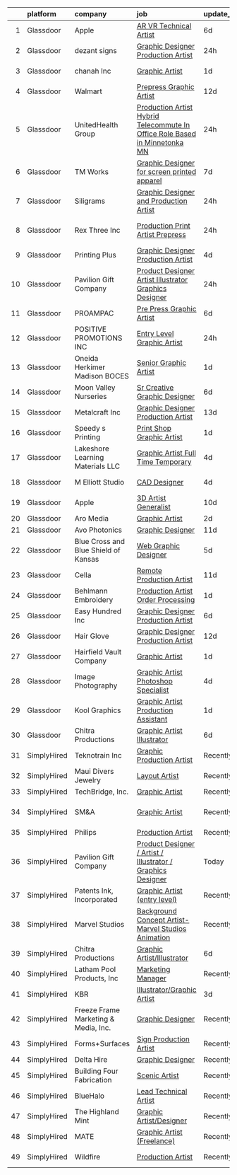 

|    | platform    | company                              | job                                                                                                                                                                                                                                                                                                                                                                                                                                                                                                                                                                                                                                                                                                                                                                                                                                                                                                                                                                                                                                                                                                                                                                                                                                                                                                                                      | update_time   | location                |
|---:|:------------|:-------------------------------------|:-----------------------------------------------------------------------------------------------------------------------------------------------------------------------------------------------------------------------------------------------------------------------------------------------------------------------------------------------------------------------------------------------------------------------------------------------------------------------------------------------------------------------------------------------------------------------------------------------------------------------------------------------------------------------------------------------------------------------------------------------------------------------------------------------------------------------------------------------------------------------------------------------------------------------------------------------------------------------------------------------------------------------------------------------------------------------------------------------------------------------------------------------------------------------------------------------------------------------------------------------------------------------------------------------------------------------------------------|:--------------|:------------------------|
|  1 | Glassdoor   | Apple                                | [AR VR Technical Artist](https://www.glassdoor.com/partner/jobListing.htm?pos=130&ao=1110586&s=58&guid=00000181f657164e80e51fcf03bbbf1b&src=GD_JOB_AD&t=SR&vt=w&cs=1_f5e899a8&cb=1657695311774&jobListingId=1007988605059&cpc=AC285F3A3ECA6BB0&jrtk=3-0-1g7r5e5jji9h3801-1g7r5e5k1irno800-9feff9323e344f90--6NYlbfkN0BvKrLyj5gPmtZO9T8euul8TCxuuKNOtzRJOomxnwSEodTz2Bc-sPZlt2Zgji_QUXHm5gyoIT_Mzgf9NN-RocgMMTGC6zbdmofl4nPmT6-6rT4MBHRKw9tcVAKZ7eCk9OJc8ML9i3q-_TKT9QiBsttnhRVBZ_MxB0_scEhOJNNfMhXD2aigjctu49uPzNdJRl2szKRy3EP7RCJ-0FfTJ8yTCm4sbfulO-ECwkAHoNdrEkOa-rEL1i49KjPzWAn6m-K9ZEIbMHfieLoKbn6c38t0cw9D43qqFpTTfcC30h0geAiET6veWmE4nsoF1fxMgYYcQSm-bmaHXaGl4qIeftIzytv-LK4zgn5bsWR4fGsGr0LYXzi_GAumE_c9z0xXFOJKNzPX4NJA2i2FquReXumTrigvKMjUEI5JE8REP1nSHuUkCs2G2Nch-TzBE2j5K9l2CyoPVs36dm0cCLdZTzwhP6RwogUIPkA_J1_g6zAI20dCU_kMuS9Je5n0ElZaR0wx8-b01Nur8__AuFl0wzZwzMjm2s1Gyg4QCAJqf8o7IBEnX9Kvchs_VRmCvdfr1HCuEFsQv1nUtlFERc_6S19Ei_eXGmxHzd7Dbzyk4C6mxtky1_qobJ0uQbVyGqp6Upuue1ZUkYDEk2ibYct3zHsd75sUyFVzvx-a92qI6f9kgt_dFYotVQW7yctrjbIaGm-KzgENeJ_7towTilx80FhulW_HGeDAvHNzaV4kduGZyF1nWZQ9fDCH6nuQyY8OWqU3AhPEiRvaPy0HG5niCtkAt8659p17LL0_zm4zJXWkdPch5fQNFfp6C8wyj3pTeXxsSdif2bK5p_rkqrSLUggM_8crNypB-jh_uezQfPsVkPcMSDn2NOv4RnYRL3GAP3pAB05AdneU-CAF6ucYSQ5hYcLAeTc5_mkSvwG_BHHUFims9uxAWRaGTjEkAJBz3anHB0RmoDlPkQ%3D%3D) | 6d            | Cupertino, CA           |
|  2 | Glassdoor   | dezant signs                         | [Graphic Designer Production Artist](https://www.glassdoor.com/partner/jobListing.htm?pos=122&ao=1110586&s=58&guid=00000181f657164e80e51fcf03bbbf1b&src=GD_JOB_AD&t=SR&vt=w&ea=1&cs=1_5dc0b737&cb=1657695311774&jobListingId=1008000089971&cpc=32EE424DE2B657EB&jrtk=3-0-1g7r5e5jji9h3801-1g7r5e5k1irno800-6c32fdeccdc39f39--6NYlbfkN0ABOgJehXIgrOeP1dGkVbqZIE4zYILNMkaWcwsPyUQWYfSNalSkzDlmJS9qrBzQdeRS1xTkPsJYYfiZEhitbDnaIvYj8sktBOlvt5lXLK_UcxdcArVZOHhJzd0A_WtLBC6A9zFFmLMiazn9MR3Ear0eQe7f99dPNNA4wegEdYZsiFMyj2dDmB8MPTTCD1AHugmCqb3gOGWVA-OhG_mycLJWk22X6tHzBapJSbqWykczDh8pc0Z29KiDnNMckllcLfKOsizH9p9uJKDTLpCoLUgNNVnvVDA-o8eLbhfAuSOo8IvTrP_CkpTGJnOC-SAgM7qkVsZM_CmQoEYdAsLPGS2r89eawwYZxouqnHxH57QtfhH-USEwDcEosmBvT25EkVQV2U0lXoSKsx5wxtZ20VcfCWAZzFaK7pC152VesglnvctHccYpuPt4i9bueO4Cfr4iktzmlqAzKIFv_rkDiLDmi2V45UeV0cW85RP4El2K14Txx0dR_Wsn4Lnuj2Dc1h4%3D)                                                                                                                                                                                                                                                                                                                                                                                                                                                              | 24h           | Floral Park, NY         |
|  3 | Glassdoor   | chanah Inc                           | [Graphic Artist](https://www.glassdoor.com/partner/jobListing.htm?pos=126&ao=1110586&s=58&guid=00000181f657164e80e51fcf03bbbf1b&src=GD_JOB_AD&t=SR&vt=w&ea=1&cs=1_1d3ed95b&cb=1657695311774&jobListingId=1007997475450&cpc=334ABAF5D42DC775&jrtk=3-0-1g7r5e5jji9h3801-1g7r5e5k1irno800-caba57bde00b454c--6NYlbfkN0B6TcULZfb3cu0h-y8YhdfTDIi8jpfzA0mXp-9B58XZGH5IjzO1-VbN8VKwegkRDEafRiRjyA_af1KVDQ0eIGuEnN7Ve1dPR1hFWiFMSvCD3zI4nBmQtH40AkUQa9MXaBCR3louw7UBEvpg_OY6zxwn5QWFjIzv6f2BDgOOgpzE6HA1B5UTiNyMnI3y1ltVdhObKWX5VySOu0Zttqa2GhQYnwUH34MGAzB8suc5pEB0Z-G1t1lu3LrdjeTuUObpkHvHV3kVSnEKdeIwu9BG2lNJ6buPmNqg9KaEgtbmpwdwaBKF4ffWS6gC2pUKi8Fg20Du1SL6SKz5hG0zQBvBwcZ2J0ryiVOC5s2AunLmo6J2IdRs-ggYpj8XL6fTwyUtsYx0Q6-2a-sPmueQy-MR5A280C4iItWQKodHyO_Bh7RzRe947-9qh42uoMbKd9qll3EllBs1pG6ROIlYZdvOlZxPOdSBQ0GTKBgZ1UOaWCoJUw%3D%3D)                                                                                                                                                                                                                                                                                                                                                                                                                                                                                                    | 1d            | Chesapeake, VA          |
|  4 | Glassdoor   | Walmart                              | [Prepress Graphic Artist](https://www.glassdoor.com/partner/jobListing.htm?pos=114&ao=1110586&s=58&guid=00000181f657164e80e51fcf03bbbf1b&src=GD_JOB_AD&t=SR&vt=w&ea=1&cs=1_05843910&cb=1657695311773&jobListingId=1007974150658&cpc=F793441F64F6F721&jrtk=3-0-1g7r5e5jji9h3801-1g7r5e5k1irno800-f90296c508d45737--6NYlbfkN0CQofd2IGh0Apzv0E_Au5FEoa1bvzCi24nBctpuuk-PybDBSFucqJqImFlNCS5drc0L9mjwu9AtyY6_IQMTXs0f6sBSmOOaF-PLM2va9Al3uKYeJ3BTCg-BswEV5T6arOY8kC9P4w7LGtnO8PZAQFJrVow_JuGLdCZcyZp-3IvGXWEyPmRg9ALhYgoS0c5Acsi2GfJnoLwELYfYTXJL4FcOPTpsNWKj76c-fr_KVPK5EOqIbwpmJ0WZh4ADAjN_spHA_Scx3PUGrzczPFhUO9yRkEg3LbZEp-quozoUajH6B1fjLtLopjesPAotmSpYwLUfuLmtZ8PzqUXo0hsXlebbKKKFSchb2_0XnLLYZVHzi0mdASLHLzF6GlRarOAH_Va-KyaMOTDIzZKCxNmTDgxfCs4j5q8319EqRFB_gWISQ2DGytMRY1FTeWh5tP-UtXrFn5kexN0r7SFWnSLa7fUpnTBW1-8kZiVc1qVcK7DNRWOKVSZRj27YObwOvTFsbvTC81PJ3Gl6mr47XNyjb4tJ)                                                                                                                                                                                                                                                                                                                                                                                                                                                       | 12d           | Bentonville, AR         |
|  5 | Glassdoor   | UnitedHealth Group                   | [Production Artist  Hybrid Telecommute In Office Role Based in Minnetonka  MN](https://www.glassdoor.com/partner/jobListing.htm?pos=124&ao=1110586&s=58&guid=00000181f657164e80e51fcf03bbbf1b&src=GD_JOB_AD&t=SR&vt=w&cs=1_35fa0e9e&cb=1657695311774&jobListingId=1008001392838&cpc=F41FEAB56D215062&jrtk=3-0-1g7r5e5jji9h3801-1g7r5e5k1irno800-1d836d21717c5313--6NYlbfkN0C8O9VKdOj_1Zh75e9_CvYhSsWVxS1Pvi5WUWhsf4w7FOqiBDV5gLd8UJrG7vSEtbsuxqJ7VFTIipOWvauDYFIMESBBaXX6IQXFlKCxBNshvYd_z41LSdRUs02v8I3Sg4iRETXfvvuKaeb5-sddkl6JR0uYzN-IL66ZIEWSxQtZzd_xrHF6-DkWQGdV5GmL84xhiTpqJIiefVlPt63Qk_qKfs1_g_Fyb7cAOaxG8GHgDvOmhTLBBxfcta4TB2QXF23efQEFQm9sqpY3BFbwiDpjLYfwvxTTVW87wFANRFOo29GWOHSjtNq5YEjP-02Hja_k4WB11I8cI-yW3YK-VzUNv5rF9iWIeDqXQhFw5q7rA1MFD_fjDtDpfDqjBq0ExKJy_zXGgntoF8e7uRjWZx1fe72Al2yVIn6B43FqtmX0dQ%3D%3D)                                                                                                                                                                                                                                                                                                                                                                                                                                                                                                           | 24h           | Minnetonka, MN          |
|  6 | Glassdoor   | TM Works                             | [Graphic Designer for screen printed apparel](https://www.glassdoor.com/partner/jobListing.htm?pos=125&ao=1110586&s=58&guid=00000181f657164e80e51fcf03bbbf1b&src=GD_JOB_AD&t=SR&vt=w&ea=1&cs=1_f21c962d&cb=1657695311774&jobListingId=1007985380676&cpc=61B26E8FEFFA679F&jrtk=3-0-1g7r5e5jji9h3801-1g7r5e5k1irno800-534125ac6706eadd--6NYlbfkN0CvahHJL5dpwIe5nlYo2UZJB8CTXAEl9vJAxrd3EfdRQTsMSQezOrtTo_BPjQ7Zs1C2DQOiS8mYqhlae2CH5ac7yO4zrD91LCHa6tnlP9yZvvXGFHOVA900KpcM-Dmg4YdAg2muckMQySll_8dwPu8v76_7LFwpCbVfkr_Gi902CjtJ7PCOOia3xkGZhuxi0NazVZLTOHAvzoeSAR8_F-2sdWrd43dYoFQeX5fJQ-0-kfVa6mCcrBwgGCTGivddMa7VqkBJaolkAPkmP1J495ivXJpfPNhJZbA03dEr3NNYlDLeAGo86pwO3N10kRP8Ej8iGjbgqiLmRZdOS6bme1gt9Efkg1yZIy3-Ou4uk7aYOgOGilWaXcbwiG_0W15GUdN2O5H_UjvWJe5rvRVZPbY75zJwH-3Fie-s0B3X4WVMCvW3dua_lN7A7TKS7OyDA1Fv89hpOWQzh2ly7dEZ1H9mhG6qdlSr9hd41u8KrJvR14F9pmjBhifZ1GHgIXkRZBp-lzevzPdGSou-kA37qXSvEBPXHK793ps%3D)                                                                                                                                                                                                                                                                                                                                                                                                                     | 7d            | Houston, TX             |
|  7 | Glassdoor   | Siligrams                            | [Graphic Designer and Production Artist](https://www.glassdoor.com/partner/jobListing.htm?pos=120&ao=1110586&s=58&guid=00000181f657164e80e51fcf03bbbf1b&src=GD_JOB_AD&t=SR&vt=w&ea=1&cs=1_6bb0e161&cb=1657695311773&jobListingId=1007999924313&cpc=44CD5376B8534B8F&jrtk=3-0-1g7r5e5jji9h3801-1g7r5e5k1irno800-b9b8bfbe1b9dc611--6NYlbfkN0D_KRozbKJx95I3LRYgbj09bqBDFeyQG4s8tCOB31p2DMC4ILjZAmS8JFK5axC6ktHbN9yPjyLoagJKGjx-nMZaW8WFK-9ClXrQc1LFVHkrD1LBaGhZnubpqeFmhet5kHPXwznaVO58Rf8Ln6yeS72Ez5yKPfR1_l0nYLzVW5Pd5-JN53-KcInomS2pvhBdy16ogxuLsErx96XVonWRWpFFeAytOky9n6XPMrKTluZu4Bsyol6oc93euMOz_OA-Q-vudO9xVRxJROQNsnRUEkO80s73MexHlxV0Z3jETl_NLOgA1Z__K4RvwL6O9vaf7LhVA9cwG37wh7wqyxTqb-5TOij1k-QbYpMAaVpoQvhTPzJZmhMxWojZp09hyG_oL4z2wFcH_Y0Qai92zgY24bdozDXT7h-JbGLuVDCT1LjW_F-04nIkGgFE283SWGJHWiv5jALWXvnZpCiKP116noFlhoR439EqjgjyQ99qXKoqXHl2vJat2hgAZ4AMIdOm8hM%3D)                                                                                                                                                                                                                                                                                                                                                                                                                                                          | 24h           | Concord, MA             |
|  8 | Glassdoor   | Rex Three Inc                        | [Production Print Artist   Prepress](https://www.glassdoor.com/partner/jobListing.htm?pos=109&ao=1110586&s=58&guid=00000181f657164e80e51fcf03bbbf1b&src=GD_JOB_AD&t=SR&vt=w&cs=1_0d90f931&cb=1657695311772&jobListingId=1008000667296&cpc=4A4F3732B778070B&jrtk=3-0-1g7r5e5jji9h3801-1g7r5e5k1irno800-5b7fda3fab49eb33--6NYlbfkN0AeB-3anZJErEZaeDx6Hds6gUOajYFzd6t7JoW9qgPIiS3DNhZT4na4LQrHUyLHjoxXmap3pzcfXYii9DVDWgtXxlT5UPqirW8XqrnKszh37c3Wn4k656NYOWJTy-iZK6xe9qVoslYY_D_MKdvX7B--pd3tZpUzW8s7Pv4RDens11mzF_SkV8OgqYjfLriKREILuJwsawYL3HGQRvhSh0LCRC7sSF-l9p46mmbyOCyT00_muxUYTPF7JinjjX0VWK4cQRSF27tKjOhLyw64V9h9ipVajwuK7SCHY-Aqpir3NZiJEKXG8kYWay-Zb4FmFuGIMwDjc9GqeixGr5praTTI9e7BXMFq9VjQSWSIc6y0Lf6F72nuGqs7KLZ-Gocg2FK2A6p2zdkzkzncD6YbkEx6h6vwbp-WJP5lEea2kSRW921VK6K9KZ8XSSxq4eMZ5fz-DlcKfxE9rzKgWlqei0qV1ESn00NlKypubIzb47-vZnm4cXgcl2Ji5xYB6cbN9wRbL6JD3SG6Mz7qWFsp9KQf6sAjVvVGDzdo0oREZ5M1MuW-uQfALlSeM7K8D81eXBgIl-iPVY_8AN7l1-U1YcgGnqwFQ1WioasExNWOYwHl1iT-vsfE56CAX-EMaoWtplm-7IpHBhuzVoKYySW6yxuaoHy7po0mC4LGe-5bbW9ES7cJnupo9hfm6HERu226Wmg%3D)                                                                                                                                                                                                                                                                   | 24h           | Fort Lauderdale, FL     |
|  9 | Glassdoor   | Printing Plus                        | [Graphic Designer Production Artist](https://www.glassdoor.com/partner/jobListing.htm?pos=107&ao=1110586&s=58&guid=00000181f657164e80e51fcf03bbbf1b&src=GD_JOB_AD&t=SR&vt=w&ea=1&cs=1_618bf364&cb=1657695311772&jobListingId=1007993059501&cpc=D910AC0D9B8C6152&jrtk=3-0-1g7r5e5jji9h3801-1g7r5e5k1irno800-8918bf0243fad107--6NYlbfkN0CKNvdBtBh9SnuMcnkEvhJOJZTsmZHyY3ybnWicrfIHv1nK5cibWSBUGYkAdwGg8-Aa6M21GRHp76Ym5gF-_Vy_LXP33mKmWrl4L_yepZqdEWBFglbd2IxPSK58QS0m2ozJJ8DOe_KxWEkVZALrdnLLn7HTYDjh4rrlo2cJZBSe9k3-izGgoBP7zgTQTIhl5MEfqcFCkpxghkgVMwUr6DgCU6m5k-Av_RH788trIYC_srn2ZgpqR90r_Z2cnJjOaBe82LinP3NXrL2348t-DlbTDNRVhptsMKW5kiRfbM6pHB9OovavbB47Op1fZ_GwwdbM_R9-HkUHWO-u_EBSf6-HTqpn9dE3rB-ySx6C_92UiiMETuA8LNEPXL1hgoZwsA-n4BwOpsQjaIojMDgUBvvdPdF9Lgl1PbCEiDBy_RsFbHvMS8nVeUqhx8OKYSRcdto2KCs_sBosWVwzKGkG0-wtoc6lx0AKelx1kfBJ8HCXjoj8dpMWo-WJIX-Iy5ZaK-seQxzxUl6pMqkj-rzOSuIZ)                                                                                                                                                                                                                                                                                                                                                                                                                                            | 4d            | Lincoln, NE             |
| 10 | Glassdoor   | Pavilion Gift Company                | [Product Designer   Artist   Illustrator   Graphics Designer](https://www.glassdoor.com/partner/jobListing.htm?pos=123&ao=1110586&s=58&guid=00000181f657164e80e51fcf03bbbf1b&src=GD_JOB_AD&t=SR&vt=w&ea=1&cs=1_8d3a73e8&cb=1657695311774&jobListingId=1008000021845&cpc=61E17551093C17CB&jrtk=3-0-1g7r5e5jji9h3801-1g7r5e5k1irno800-665a402c904263fe--6NYlbfkN0B-RW9MLq37XbC3cQWP-TG-itOp-Zq6hN5Hi_rkK2uGYaVVVpAm5KpIxOFjuOrUsclMJQ-X0elCc0fk0P-YF0ki8FBVCxDVRKs1RpvDBEeI2dXzM6HMERb0_7SbLkGEFFYaIhVzqZ5Jugz91k5VIA97IghZwY9r2R4ustVDrQw0i-EuEZinc6-q3mKY2dKRRVM88_s4bRwIFsUIbtRup3RX4HenllHlFfj1ZbGD5SW95SLu9MpihXdVEJLFhi3a_hcdXRb093OpIERgZywVW_Mn0jRAri6cUG7y3vIPNWUTptThPmk9z_6Nzbmf3vTLkbG1sKT77GwPe66YQcwWxhKQWIXIEq_pV-pbERvqfgT-x6FpcGdVmPmn7nHY1bVNOMshnutbzLuybSKkw0pfrCET1tAZRKqiZBjiq1koTrKdK_CNEmhodNxSNZZM-CLtVclEjApeJhrA0L_MoGekwwXah6__ISmAd0v30Nd6rzYmPbaAGQf9DQbXEJdPv1kJHljPhL82cemcrA%3D%3D)                                                                                                                                                                                                                                                                                                                                                                                                                       | 24h           | Bergen, NY              |
| 11 | Glassdoor   | PROAMPAC                             | [Pre Press Graphic Artist](https://www.glassdoor.com/partner/jobListing.htm?pos=111&ao=1110586&s=58&guid=00000181f657164e80e51fcf03bbbf1b&src=GD_JOB_AD&t=SR&vt=w&cs=1_76a106e4&cb=1657695311772&jobListingId=1007988433433&cpc=B101C867B3EF2D75&jrtk=3-0-1g7r5e5jji9h3801-1g7r5e5k1irno800-a835ed49db1f0d24--6NYlbfkN0BUPABD-JdRRDh7EmCLK9y_9dLWAT252xWhbSL5vLFFgzDoGehMPxe0IbefmCtJsHtDQUoAVmTZkkhJWdazx-xAfMvIUoEgPhJXTK3AKaRnLzRpfxOJNmIbNArlOtTkLlSE8BtJSrkPmqdW4wcXZhUV-WV3qRk5gidVtFrDPk1vERwnDy6F4Vv3gnpkHlEXBSqb10udTDDOEvZ-_hB4BIfrBS8b2rpatm1gy3GLV_cIM1SH_RpmgKQ_TM57mUrDihEcohl7TBLT26o-jVkktKPMad1ZUYRX-MUu_mlE7clKSzrLzzZf6C2dIyoid4-PKBRy5ceNp99q3k0fp8-DQT5oQYnqpkt_6FbkQHXBOQRmkgOZ2l_yyPzILi0_xdFyXo4pd03frPPxuFsboyD_XvhgBzyNSm15nTEL9N_7s4iUHDpG7Be-M9y6wfhNkzwahd_GQvtKkJamsX2aj9cXs3lox4cG-TEzlW09xKUt8AMXj4C3waF98uKbumhpb2HM7x0%3D)                                                                                                                                                                                                                                                                                                                                                                                                                                                                             | 6d            | Rocky Mount, VA         |
| 12 | Glassdoor   | POSITIVE PROMOTIONS INC              | [Entry Level Graphic Artist](https://www.glassdoor.com/partner/jobListing.htm?pos=119&ao=1110586&s=58&guid=00000181f657164e80e51fcf03bbbf1b&src=GD_JOB_AD&t=SR&vt=w&ea=1&cs=1_ca367807&cb=1657695311773&jobListingId=1008000288189&cpc=292036AD7E8A5303&jrtk=3-0-1g7r5e5jji9h3801-1g7r5e5k1irno800-a036da982f4e3cb4--6NYlbfkN0BxkLIcfe0oqaYINownie861a0BJtkzmJW-WyGv8J0JYIhtfgDOowTG86Ir7dRYCZyNcdIeoFuwGyvzOuORxCXuSTmj7TRCUtDU4dS3wGnvSy1L3MYebG8VRdF83UpDqr_Wv5xlnDRFXhWv0A-64S_nBgcKlqEA6S9IZf06CVFv091vbAsU0Rd6gXLSWnhn9f7iqN4NVGPDiSQGFrZsSmY4s7fpJiTof-s0-LzsCCOfFIS2KBXg6iu_MzU225PwK-MOFT7lOgDINUaw8jVkYhDJ0fD1edZ10hDjHCR4Ba7GNUexJYVx8W3K6lOC51Hrr11KJ6BbW_z8qYwgFxtPjxhbbkRObPozG02tf9eq-yGjCSp4rxDmFLTwFp_ZeI_rRXLpxMukLnVDN0kaT4aRgyPgzVWsof3ToRH9qfAd6b5n2PxXS5-fCMtqCgxAePfQJNuBK6A6SxUHnwrCz4EZ6_7AlnMIliMsNV5-v0GsxeSLcbH4Ro6bXuPfD8dz2UYrzx8%3D)                                                                                                                                                                                                                                                                                                                                                                                                                                                                      | 24h           | Hauppauge, NY           |
| 13 | Glassdoor   | Oneida Herkimer Madison BOCES        | [Senior Graphic Artist](https://www.glassdoor.com/partner/jobListing.htm?pos=105&ao=1110586&s=58&guid=00000181f657164e80e51fcf03bbbf1b&src=GD_JOB_AD&t=SR&vt=w&ea=1&cs=1_05ff41a2&cb=1657695311772&jobListingId=1007997990289&cpc=0EE938385DA0F52C&jrtk=3-0-1g7r5e5jji9h3801-1g7r5e5k1irno800-0737b782fcf5bd06--6NYlbfkN0CDI2iFtkxks-_Nah-pKgiJFw7fP9yT9wERWpW4car30VWbROU5-Q3LdzziHj3dlUHEUlXS7Bbb6f1XOesA_TDs3Tfu1fQibOaHILJ3Rmt7mcCJTycfo_HyrZjCmXholAcyU2Gpu5A62rkC-qBXBDhtbHf_Le3ly61AtsStGD2v17rDu4exIhcbpCkVr6aTVq62uDeDaWSYqhfVpEQFwiQtKfAs0mncCWCQpdoCsmIs-mkEjlgaaKv0PKDyUhrMCHw4Nkma4tcrSIJv531PLQvJOoc9jCOUJchC7QujcHTbUxo-dL0P6N-Z6yzJVQYbAWI98LmcT9fAYrhAV7wPitiMqDmtZUwiU8HmEMp1fXCPeOVhvy2IrWlddY2_RINlWD-6SL8NgjXSRmki1UZEkekpmn7K2chj3Irzr0dwG9XU7iOAlvRJhfM4Wt4qP-hQyIzS8UzzFeejKzpXup5NDNfjv1lQiGpyWP6BvDlk93Cmmsv2LI7z6LNzMv4Golr3mYFPe0pWlokIKg%3D%3D)                                                                                                                                                                                                                                                                                                                                                                                                                                                             | 1d            | Utica, NY               |
| 14 | Glassdoor   | Moon Valley Nurseries                | [Sr  Creative Graphic Designer](https://www.glassdoor.com/partner/jobListing.htm?pos=112&ao=1110586&s=58&guid=00000181f657164e80e51fcf03bbbf1b&src=GD_JOB_AD&t=SR&vt=w&ea=1&cs=1_93adef1e&cb=1657695311773&jobListingId=1007987586374&cpc=61E17551093C17CB&jrtk=3-0-1g7r5e5jji9h3801-1g7r5e5k1irno800-2dc8b1d91e759f31--6NYlbfkN0CtYVjMIh5haAAiJ9gOyIueHAJ7ifDipeAmUsIwS91L00T9yPHEV-4ryS8uDvFbiFhYj1v6lxMLSY7PZOCO0MrMz3iTwxexNbaphAbaDXZO5fHYbEtv-UGMBItqODB3n2k7RaCx5Nql62VwAXgZsj7B0aB8z1MnQ4WQwzOwrYBW7dNPiIRuztUGl9bTwUvOQuJpc6LdD4-GUdAf3L4JK2XzyeVuM2z2NCv0RASRW0M50KwSpwONVQT4jN-KV1Fo3ns7acrMibSVehGEDy0aiIios0AJ3uULyJRrJOCvddLA9z3YsOtPnDYZ5w9NMOtJzErDHphta8V1npgUXr3ocCpuxzcNBv9e2vDyaN4vXrfRPhQP-iE-OmyCxfRPpMzGkhR70isyGa-YSksy3Mmb4R4VVcpIQ1brKyLLkyg9vFV-N0STqnj3LXpAGyGsgdQNseXnZ9bbDqB1-W3QCL-2oHIPrpsFYYujfTE_34Dvc3o0VFPRqE5cyLYbuihRT5AZGZogiw9Vyn7rTqtvcIaVFXeh)                                                                                                                                                                                                                                                                                                                                                                                                                                                 | 6d            | Scottsdale, AZ          |
| 15 | Glassdoor   | Metalcraft  Inc                      | [Graphic Designer Production Artist](https://www.glassdoor.com/partner/jobListing.htm?pos=103&ao=1110586&s=58&guid=00000181f657164e80e51fcf03bbbf1b&src=GD_JOB_AD&t=SR&vt=w&ea=1&cs=1_e7f0b62c&cb=1657695311771&jobListingId=1007970755779&cpc=B4454408B5C4E155&jrtk=3-0-1g7r5e5jji9h3801-1g7r5e5k1irno800-ab8f440fb6fe74e7--6NYlbfkN0ATuzukLZvOA7Cxi5gGVTPK8s05ijijAIGQnHXs5Od0XxWzMwbemhMUwfRfNWGM4eFWfpTQutyx_KvSi4gZ8S0iibUW7cfwvp_8y4AntFCdux45ViPedIfcQeX2bWjiEEH_RQBFIUbmtqm_zqvHcbAI4cgrSNltojw8578znRxPOJvItV0LH_RDBtRulvO6l_I8wUKEdlxUkWpYFV4OX5YjlffwQ4Sry_IUYKYjopPWtWCuAeoiCqE6HjzzFu0yTdBFBlEcnADzfQ8dtmc2DiiaJebAI-RZLgttqjazbFmxR9HhmakNIcNfoooAGgb9hnk4SqcC_evXN0Kme0K5kxKwAgBtukaCM_re4dq55gwx6BRNApdhk3WdpdF3ZSEgslTd1E_2KMI4ZupecOxZe7ZfeHrVY5K9tat7JIvS7D90c1WBzasA0WQaBvnGaugYf_4VMebKQUWsF2C3SOYvtzez0M0PBzmePyZYSVoBovwAw8Jrl5EuZQ1bITVWteSDOm5FkKMP94BkKfq9gG2v49KP)                                                                                                                                                                                                                                                                                                                                                                                                                                            | 13d           | Mason City, IA          |
| 16 | Glassdoor   | Speedy s Printing                    | [Print Shop Graphic Artist](https://www.glassdoor.com/partner/jobListing.htm?pos=117&ao=1110586&s=58&guid=00000181f657164e80e51fcf03bbbf1b&src=GD_JOB_AD&t=SR&vt=w&ea=1&cs=1_a32c6e51&cb=1657695311773&jobListingId=1007997591223&cpc=CBEBA1A9D941894A&jrtk=3-0-1g7r5e5jji9h3801-1g7r5e5k1irno800-37f8b7cc2a02ddf7--6NYlbfkN0Dbiddd8WEEovKJo1T1Jp5hcg9d5TUsdfi3TCwRB0t8Stjmfwap60fuqZR6wlPjwUVQOv7gTUriVS4n4CKLP2DqJQIqNFD0fRDnMbZ86rdQlOk594yO40iNgrWefQjVTknOLpZ6rxfv_rQ6LCQMI0heMSFzMcqcZvdWDu8tsB7_W6ypvOPSYxTN5AiUTL5qBAXLBEP-HtGqg7NxuDnZNaCKLouwjVWlz7MmDxqoN5iqg2l8KGxnLf9YwofuJPm-zRzSPRPAiHu1TDe2zNWztakYci5JUgQTeF7Qws1FWu01wbQuikAz7LeK5QNV2yTRyp0MsF14NzoGvweF_fgu9rLe1lrwvpnpgvQhVRWW6VutGeS1cuExBAI1k9YTX6NB83G3JQgkK2zqJkMSxBI2o5jtq_PMMu4NEdtb8UE9enlQFPgsKC0NAoiPj1gEKx9GplreJT09Ajvl6RBsyTY_YoYZOv8hkIGY8XMxHbkkMSCW-L0dieLt9XaQ0hkKW01Gyp8%3D)                                                                                                                                                                                                                                                                                                                                                                                                                                                                       | 1d            | Galveston, TX           |
| 17 | Glassdoor   | Lakeshore Learning Materials  LLC    | [Graphic Artist  Full Time  Temporary ](https://www.glassdoor.com/partner/jobListing.htm?pos=110&ao=1110586&s=58&guid=00000181f657164e80e51fcf03bbbf1b&src=GD_JOB_AD&t=SR&vt=w&ea=1&cs=1_fce9e6c6&cb=1657695311772&jobListingId=1007993982652&cpc=F41FEAB56D215062&jrtk=3-0-1g7r5e5jji9h3801-1g7r5e5k1irno800-d2e4602e4a8bd0e8--6NYlbfkN0BeFm8pbmROb9PyittrVgizWoeXcqcAHiHO7qzxPoD4P4NNlHze5-WscCpmqp888O1xZAUHX7ZLwEyR2a9-swABnwOWGoK2s2RAWwO-E4ZQ2-uu7p3lUWGUf5Rv11J7csdxD_aVbUoeVhJedTUDZ9pS0clxikfopmKshopkelitVaqU5LRqFug3nOvfIsTRo7MMAes13tkD87-K3Ovq99T7sZcQzJWSRzRApEb8ASSVzueJY4d72XpGnsJsGpWaT3Z5vuXnZktvGiqGe7nRJUujziXI7DtASbHLHVcjWSgzJ6FppYpJkW-9P2Tbg93uOU-VeQpTZBXxi_CqkZujkWvM-ylWvlsVG2DixGih62Oo1gcuoRcDSusozjqQKq8Fy5qmjH9ViZHq7-btgzOxyryJFweLuIB1EOs-NtkBKwqAqwtM81XwRIqspzMzhG2EEIX6UslZ1qXKBwNS79aCyop2JYU0DQhLbcJXw5QsV-QDyOR7VKg4LrWh0a-An2BHNnSyGDJ76uoCvJ8gW1oAtEjr9KFo-FljxINbS23Y9-zhEQ%3D%3D)                                                                                                                                                                                                                                                                                                                                                                                                             | 4d            | Carson, CA              |
| 18 | Glassdoor   | M Elliott Studio                     | [CAD Designer](https://www.glassdoor.com/partner/jobListing.htm?pos=104&ao=1110586&s=58&guid=00000181f657164e80e51fcf03bbbf1b&src=GD_JOB_AD&t=SR&vt=w&ea=1&cs=1_e4508749&cb=1657695311772&jobListingId=1007992546690&cpc=158E90BD3D0C2A81&jrtk=3-0-1g7r5e5jji9h3801-1g7r5e5k1irno800-a77a986ad16ada3b--6NYlbfkN0ACTeRvGRFS6hadW-07x_K1RnsIE8OdH4tufuZ5eRAiXj0gAa_UNCxgrPwYxTRUo2qYhJOerHcijT2z6Mid7UdlQo5WU_INrLmEmOc5-O1FfiIH4eUBv57MufVhPaM9FRzRKTqqWTHMFaxNT9aYE_-j3X2SwW3KRVbetnb797ju4SVXCGwE7yJliadzEs-pk_yO-ZYeWiBrYi5GrEfs9GwxT9LiEsmkv4-MQGBMvRWgxKV-82a-6nnwX5kxxWFgUaZ-WgHgf61Fgp0ylsgNkyl3jP41GCJL_Qb5wjn8nu0jAX72FsgfOeR_cvPGawY6_eIyUwOEh2jCTYFX8igfkOCbDAXfWvsrZcypJ4o6JqHUxBm5GHWh3mtXIBI_HFwtGSL9D6Rhi8kDColkhD6ky9aj8TqRLCGFX6BreEV8CA8-zDXtAsJ1FdFApRoK6gZwwSK_BH-BaFaR3wqJSar21wJcFvJisjLHzLJkUtNnJOxFbiTaLQa0RKfVhhL611OYYKM%3D)                                                                                                                                                                                                                                                                                                                                                                                                                                                                                    | 4d            | Wimberley, TX           |
| 19 | Glassdoor   | Apple                                | [3D Artist Generalist](https://www.glassdoor.com/partner/jobListing.htm?pos=113&ao=1110586&s=58&guid=00000181f657164e80e51fcf03bbbf1b&src=GD_JOB_AD&t=SR&vt=w&cs=1_b33339a1&cb=1657695311772&jobListingId=1007978835166&cpc=8795CF9063CD573D&jrtk=3-0-1g7r5e5jji9h3801-1g7r5e5k1irno800-dd83f23249e676b9--6NYlbfkN0BvKrLyj5gPmtZO9T8euul8TCxuuKNOtzRJOomxnwSEodTz2Bc-sPZlt2Zgji_QUXFzs3_OXxsWzs7YIt3ioflpzSAAF4rgqonoVe2LKgpjiPjYURdhBb_oyTcdTmpPA12ssH1CfLRJ2WnXk-7NDdzo3WWgza_L42_8hKnl2_nhWPHnZ6_ksJhNOuP2Ce9TN2jYs5xOuc4neyXtV9them-YNvyPtbYgz82WWTO1svQKNvql8SFbKWS56j8qnxPAqX54093Merx-1CXgYJn6LfuFjR9jz4PlwYyzj6veGWN4Fj9eufz2GMV5bxFttS-HxhMJwMudVTTiOWrvOMnB72pcStaDW_M2V8hsdI6SS55ZHtZIXTiXa5qca1wRBaFM-HlpY-4TF0Eeh0FW1YNlbxalj4y7NSJVzuQQu0S8OyADP8nDfLxgoHZmMerOHKS6t24oe6QeBJgLboKj5AqjkhPBWDdpOyo9ycqufAE9R4PVo8OCCXNs5AXKd2RO_0WZicVeMV5FQnxN5B93H0F4zwA3ZZi3TR8K5dmbtw2YGVZ3uuJZLqZHVA6--HgB0D5mE75UKvYBl632Q23cXsgj5GEKkGE4YCkYXqFNB0a3RgfSLPwHSeQrCeBmFl152-7MR0cPfSnlq1ejBzz6xCZW_4XlQdy3LTjhmGZWXE79yZLrq-3ZOtAX6DdEiSM_gK0guKw3PonZymiio2KNfxkz77StoRORdFswuISMnGKLlcEbVCKxi6WmCr-BH2jdEh7ub_LOV4FOLsweNkc4AogisoQKBe872b4FukhHxgHtTorz7IHTWEbYfAgpH9UDprwP5OUjCFLO7tEVlpHyFCHujSwNhXMiFzYGPZk5Aa5WsZKyExdiq1-p71smZOxVtBNS5okDDikhnkpIxks-BBz2FdAgeqbjKEjzdNphYEaR3n1V-uRZL2GSsCnc_N3dH3ZZHXs%3D)                 | 10d           | Cupertino, CA           |
| 20 | Glassdoor   | Aro Media                            | [Graphic Artist](https://www.glassdoor.com/partner/jobListing.htm?pos=118&ao=1110586&s=58&guid=00000181f657164e80e51fcf03bbbf1b&src=GD_JOB_AD&t=SR&vt=w&ea=1&cs=1_ee1dec3e&cb=1657695311773&jobListingId=1007995181669&cpc=C19BE7EA145E205E&jrtk=3-0-1g7r5e5jji9h3801-1g7r5e5k1irno800-b35fadad7f50ab7a--6NYlbfkN0A953Z9EfJZc5Z9y7Wb0NkuJO-5BBnqXCJSieP3bN3oT5bPCnx7cVWYZU4WcOfgGZu3ldGZ5obnUbkJH5KsQnH3TNPfct-VieO3lTzkVZi3BT-4zjgeApSVjPW8ZK04TSBGo5-UR5pdTgjEXgUaH-oLM-sgvjuKzpAkp3Nz1gBW3aEtBkZ2ill6mFlmJnyr-RFYDXmarbv2rwVkZ8ifXf0NL_FRLXOcT9cZa4DHxePX4vy6q2v9vTENJPvEhV97zQ_Xl-nJ9S-fAV9CbeB8ytO5Q7309ICgAersQc0n_eCCw6U3rQMmT863kJvTRfiawAxThDAFhj0w8FI9IKgSnbx3QFWe8y_lC_EtQfL68FM9NvUtxKzdsNKhLIb3K7R4J4blYFhN9Zjm7pS5_BtrH1FfYCpkxxK1GB1D6RuQjPCbxLnlts6baRhU4YWKxKINTGae4CBm3FjxIc12jsNAI50VtewutdYvo4wzGqRTIdQZ6HnU40IjjWC2R3TvEhv7SIE%3D)                                                                                                                                                                                                                                                                                                                                                                                                                                                                                  | 2d            | Troy, MI                |
| 21 | Glassdoor   | Avo Photonics                        | [Graphic Designer](https://www.glassdoor.com/partner/jobListing.htm?pos=129&ao=1110586&s=58&guid=00000181f657164e80e51fcf03bbbf1b&src=GD_JOB_AD&t=SR&vt=w&ea=1&cs=1_05deb394&cb=1657695311775&jobListingId=1007977599003&cpc=87A0A889578C8297&jrtk=3-0-1g7r5e5jji9h3801-1g7r5e5k1irno800-d5fb1ea564a6cf0a--6NYlbfkN0Ca_RHJxs9oA0hNQnPNHZlhgHJpqecQrnexZw8ydoClETPg0zNiGFSUervrt9TEH2_6vAN-tLqHlmjpb4RMnuxGUPupKIPcSKELmf3v84BJ7ubHFc3nPet7SE3xA5Oij8IHEhMESUzQLbwdBtHSZoB0THpHuNfczawzIuQKh2K13zeQMMnq-ZSWS01PKsRYSAStvaol4ekvD9PLlDm4WOuDBriJtkE5Vsq0jsfLkx7FKJ08roKDxaGxroc0-ls8qXSTdarhZf5fiwiLW7nZXYbF8CdtyfOlIf6ivoHidBvPSzoedrSi9w2twcf1oBo0JywHcf3457RzkrOyHzZDYo3JWDLNmSyp7ur1Bzyfw2caLIJ6CEha5oZ-5rjbAUb2DAdnd9CDM-Er2lB9IBrqDEExPrsQTHY8fy58uRfBnvJyRXW0gnVCnI3aCADG4fSvyX8XJ6YNuXbYkfnQCY4MsM0qM7ufqphktgN6RokrXVkGpz-Qdix4RjUY56f5ueBJLhI%3D)                                                                                                                                                                                                                                                                                                                                                                                                                                                                                | 11d           | Horsham, PA             |
| 22 | Glassdoor   | Blue Cross and Blue Shield of Kansas | [Web   Graphic Designer](https://www.glassdoor.com/partner/jobListing.htm?pos=108&ao=1110586&s=58&guid=00000181f657164e80e51fcf03bbbf1b&src=GD_JOB_AD&t=SR&vt=w&cs=1_cc1b0b8b&cb=1657695311772&jobListingId=1007990691312&cpc=BCE4811A78D39AF3&jrtk=3-0-1g7r5e5jji9h3801-1g7r5e5k1irno800-a646a3c5cc0d5ebb--6NYlbfkN0C0fM3cAMPIJxx2YJu0-54AUzYyvdboEQAVt4G_xOBTWEOaDebnHlkXFTc2Kq0ZccTKs_m4kr2IGIqRKB-1jaqsIt8-Q80KNCB6stC69y0_zLiFe1CnqDWQFScQ-vNNv8K_7ON31hz0iQWH5w9u6c6B-QGCtvlm6wmT8QXnqjnMIFFpiyZqo_dv2919SSpLCiS_fuaxcGHwXHdlzFbKlhiSwuDtIq-8JyxPe6nt01JD1_Um0Iv-xP-Ff-n_TQs4tM53X5nVj8_Bh0JZkeIss3lYT_X2nVmkCOEuqkOJzyScH6Ng0M15aSyVC6Gdu8zPZclMpBWuCXFzdMQH-g_nzbuzq1OdF-2zwXddUJZ6pEIuNN6H_fL7vOobpK4zcJonnuYQKYUOYuj_WvGGLFF0jcIzPa1g3Guppalh8FxrnXc0IbcCsv2nisp9bK3Ir7nLtzrG0nesZD66d-6huKUwHNrAMdUt8PYKiMiT-Pa4ydQbA-bmoZpd2brPRhdiKiRAlV_1gJxy1mld3xn9Uj6SNJ8Q5UMVLO_8xoQ_2EnowGYO-UsK9_KeXPYKhE_0t5tMD6zdVZtx7g3vK0d-MYb4O_gb)                                                                                                                                                                                                                                                                                                                                                                                             | 5d            | Topeka, KS              |
| 23 | Glassdoor   | Cella                                | [Remote Production Artist](https://www.glassdoor.com/partner/jobListing.htm?pos=115&ao=1110586&s=58&guid=00000181f657164e80e51fcf03bbbf1b&src=GD_JOB_AD&t=SR&vt=w&cs=1_0c89b69c&cb=1657695311773&jobListingId=1007978383437&cpc=A65DF3A704A48F9B&jrtk=3-0-1g7r5e5jji9h3801-1g7r5e5k1irno800-b7b4ea25451c8877--6NYlbfkN0ABL5jwqrJX8j4-zsE1pdctockIOMh3bUiDojLxDHSgfnyfdrl215GIT9Vdrv6w9UnYatEWn0fpRvlsKlmM7Hi5umdZ4nQalxLRHAavSBngl5q4Iu2cQysRpFKXo2Y-V7jbL5QLl3cE8Grr9lVaWkwY0P_Ob9mpQtS9Z3Mw2ekGZ6YzPqLtzPXa6Q0CDnZobvtBWAx_Me1xGC1tDwrwJYbbPBkbmYEI3XbCSn9XFCMDDdn1uYuu-2paiPRCwhjFgDJpjIFA0Hch0Td7ppmy6gF66_lIxZkyXQ21mcWwtIKhA2XTX-uNRJwUKBQ5H3kzQTSUH7dAsR32t-blMemAB9BGRQ1kqVd9ruPs6jV8oG4XvS286CXTWGCkPs6jVAehpnc4TCU6D4CHMffkuZG6spgdKuBsGMueAhJ0C-62FIVWnSBBzLweuq8mKBaaBG6eEAQvokG5zem1mhnYwpzH4fop0gVOfu1mNw53vVr7dismcqVNFFV-_N6no-VP9d0ml7krgxjcrFmVraSqJaNM8WBktOScyl1IOp3_GaXv2OST86bpgoihO46z0gXkecw7okG4YXUHrv1ootY-6GNuf3GE2Yi0kU_a9tUCRKgYBreXFMIe-4ImRpsWL5t-4wJxtfI0UvdYVJRiXalp7v24Dd2tLwXUm2DO6g4AIIyKjB3exzuRGqDiflBWa1XrkLBtMBUZJBwnAJA6f-NCvIUolt6k4qddoe3lQjS_jul8B6Zg-aUSYSxgk4T7j1efwS_PB64%3D)                                                                                                                                                                                                             | 11d           | Philadelphia, PA        |
| 24 | Glassdoor   | Behlmann Embroidery                  | [Production Artist   Order Processing](https://www.glassdoor.com/partner/jobListing.htm?pos=127&ao=1110586&s=58&guid=00000181f657164e80e51fcf03bbbf1b&src=GD_JOB_AD&t=SR&vt=w&ea=1&cs=1_00c7fdb6&cb=1657695311774&jobListingId=1007998060115&cpc=BBD63848FB84346C&jrtk=3-0-1g7r5e5jji9h3801-1g7r5e5k1irno800-5b7dd1b1cbad4cca--6NYlbfkN0BIcVZ4p-8k-YIyyi9RUk6C3zvaBBPHyvVn7P9WxUpenHRy8mRQ3lpUK7gWF2OgjETRduomiP0JkG82k_9530DV5HNU1UlMEE72PEkx7tU2l_E0geJfTNb7mm_bp0I1kjmb47GhUNDUF1Q8W_uyoIcaGxENimLlfPyanAGCQH1HC5ItGoEi8UIDyWXeAU-DLgX47RJQ2RL1Yzfbxt_JaV9eaeo2mEKUFu_gzMosWyxqAp2TBh97ml3mEbtvmHa5_p6W_GoM05lAdPVfM37vUp0smYb32nl28wO_KmgKHNn8PbelDWbDIWCrqYHLS9Iafpo_6Rjen0G68DZG8rqAGvDnw8b0WBcNMPO4y2wRDnSXxiSBnLJ2-6saZpvUXeC9B9kvlhwAgRRrmwQmXR5iYtH_uGltrAgqNi3nbJarBR36kbS90z3ehN5Mr8rEk8SiB5sLyJ2hh_IQoPoHZ-AJLqJR_Go_J14K6Cw_qbz0vCOdrkqfXroaLbNma3a78Gr-7aqLGzDo3MPAfA%3D%3D)                                                                                                                                                                                                                                                                                                                                                                                                                                              | 1d            | Chesterfield, MO        |
| 25 | Glassdoor   | Easy Hundred Inc                     | [Graphic Designer Production Artist](https://www.glassdoor.com/partner/jobListing.htm?pos=116&ao=1110586&s=58&guid=00000181f657164e80e51fcf03bbbf1b&src=GD_JOB_AD&t=SR&vt=w&ea=1&cs=1_1313c856&cb=1657695311773&jobListingId=1007987716739&cpc=AC285F3A3ECA6BB0&jrtk=3-0-1g7r5e5jji9h3801-1g7r5e5k1irno800-a1f175cb8d761c99--6NYlbfkN0DzFcgFZSW24QBnmHK7x-Aatnd7JHF6x6XqYmHmLEvBNkdR6SQ0tPXIJmjP1lIiGSMwFfdYZ2cYvsSFVRrF3aIGUU-nUlUv-UyUk-GcDHtQ9aXwm6bmv-DYK32QO1p2F-sx24LRq5lcPYiyuNXVAsoBV6_ZvOnvooVGoTtSQOYiMGodAavZQKnXQ-aKdeU9LRdgH2gFlnDuJ4VjbNyjB-D7-4amtNC2XSBFJyDUWHlRwRBYb8Gro7nBHV_hJKpbL05Zf1Lq9qRt8bfiPE8jpcL0AzU1rDrfSP6AhHbXCmkGA2feBMs6tP_CcP50Gh1Eg2WSH9AmZl8oT6nQkDeYB1-x8miF8Wtf9AFviAQhQlgz7yQsTEx_zeu87-Ob8MJCWQ84PDPZFmU6yWcdWvO9wRuJCAlDIOcimm68TGiEYDEsgD_czQcKp6P1vJRATtZemX2kfE28q5gg8xOLXnAKuNrzhb9o_V0Zbq5l-U33tPz9AhtgcMANRQBI6yA-CHxUWUC1lv5C41qPjw%3D%3D)                                                                                                                                                                                                                                                                                                                                                                                                                                                | 6d            | Flushing, NY            |
| 26 | Glassdoor   | Hair Glove                           | [Graphic Designer Production Artist](https://www.glassdoor.com/partner/jobListing.htm?pos=128&ao=1110586&s=58&guid=00000181f657164e80e51fcf03bbbf1b&src=GD_JOB_AD&t=SR&vt=w&ea=1&cs=1_67da42aa&cb=1657695311774&jobListingId=1007973803541&cpc=5EFBB0462F9C6B7A&jrtk=3-0-1g7r5e5jji9h3801-1g7r5e5k1irno800-e7747305a1132b20--6NYlbfkN0DdLn5tXN_RiyJSiFodarGZFJKa8s6F6AK0THPBWp05MTMONey54h9egZ7AEpYBlX_gXOlh7SdgyAQ1Fx4piIiCt9y5XbpkpovJ-evTnFWFyzmVvUJrxwjwxy-SmiRE6C23qTyfy-AQeJXLUPYOPBxuZAUBCFUrIPP-DjkKK_7LrL52l8DgA63q__FtbskfPLflb70LHdIvNgrc95oj2Z0lPl-lTpodAhCZx_y7ZGLBavycp3yworm00bQwZ0ZFTO-a1d3w93V1nCU94u-qEK4IWA6ga_gmM4AZKLXjVPtqW65_NtrNrzgUFu25Jtj-7Eqt-AsnPWNMpkyWWBjt4wkGRQUnWPSJVZVrOcY_RgH-5r3NuNetsYoS4YR5Jb7Ns2e2lxYbDYRtkWUbPWfMooFcS83bjtQdZwlwljCTm-Rz38tlQsMcFTON2ymoF5AlWpQ8DVpH-qYEwEjICHqDM-KqrGz0i3PRkWk6ekUKs9Hzkc8WQtdSDE_suOfuR3Wq8Ur7R0WevxVXsw%3D%3D)                                                                                                                                                                                                                                                                                                                                                                                                                                                | 12d           | Pomona, CA              |
| 27 | Glassdoor   | Hairfield Vault Company              | [Graphic Artist](https://www.glassdoor.com/partner/jobListing.htm?pos=106&ao=1110586&s=58&guid=00000181f657164e80e51fcf03bbbf1b&src=GD_JOB_AD&t=SR&vt=w&ea=1&cs=1_3886b336&cb=1657695311772&jobListingId=1007997940122&cpc=1120CD366D53BFD9&jrtk=3-0-1g7r5e5jji9h3801-1g7r5e5k1irno800-fb2bbf91158fe6cf--6NYlbfkN0B3ifKrHoSN4MlbVedVArwbkMDpdGllQWOhZOQyxVL5SDuEb4WmTxbGUbc8jS7S-LmAVBZCqG9egzVPv3iYmJB78q0TWyxHDK_wcD97Ift6rT13dXBSVd71uKuh_k6ZZVSSa9hRO4Z4eUEC-p8xOjhwN6KzkqjnZg7o1W3lVFVpeQvuPLp7DQJ5XCIchRy109K4AnfykpDS8PVqz2MAgLT7aRZ_Cl9GdNUthe9RsaDL55Vq9kMW3GJlx6Zg4P9hKuwlTwCpwAaOMKVhcLCJt0j7ML20Dn36syvh5_T02CFDBzzswQsB3-l6_xZQQWw8E6cINcbjFnYndcByiAf_Y1THlVBSdbKp0v0NAg9iBjrMoe8YKslDtCKaYNUTk2eieVtcg3QsafoJc8kXXgjHzm5OosP0q69jTYdMJw114h69piBqYCF1bYVb4NWwDMbBz5g1-jHWkuUgD1tb0LZtW2gS-LiDXZXzBTtWrf6X1KOHDeL6Sjy30198rczcCDWwBrw%3D)                                                                                                                                                                                                                                                                                                                                                                                                                                                                                  | 1d            | Anderson, SC            |
| 28 | Glassdoor   | Image Photography                    | [Graphic Artist Photoshop Specialist](https://www.glassdoor.com/partner/jobListing.htm?pos=101&ao=1110586&s=58&guid=00000181f657164e80e51fcf03bbbf1b&src=GD_JOB_AD&t=SR&vt=w&ea=1&cs=1_72e386f1&cb=1657695311771&jobListingId=1007992880283&cpc=86909932B085C667&jrtk=3-0-1g7r5e5jji9h3801-1g7r5e5k1irno800-a43855365fcc8236--6NYlbfkN0AY4guaBc_odNxnJHTncvfwFu86WvDwtbc_K-gSZc1x5NG4rzbdPlrpSYSeUvVTxXXdNAy1bbPoepV8QlRPkkfKJirRDe8n2BYlkiaqlXUOwhuogJ3ilpnT5c5k401SNBCjW2HhdIeCMwHVPJgI0LPHT0u2EfBa9LH5jkP7I0go0_xd7KKbSzvd_bFfhhLMxainTBc2IqKHII9L_vE6NwPetg0dReQHx3PUJStj-IkoT0JkLtnrmGbTlFM-c-Ihs00sHDMBn25kTJsly93Q9xm243C_mRXBb4mn4SvGk8Gom_Tt3VxGTuiQLqSWMJ_BcCoTKW1dEUoK-carAWKl5K8OYIcc_YDVlO3s0VSM74IUowu5tEd_eFwHW60WNsTBYR9ojmv37lt2uBX_asD2niAqfyFYKECervopeteY1oQF88oGKCj_rhMG6ON4a0EwZTXwn3kYOHKXrRtF1EU9xkQAqqSI-p1HwB7_gotVbaP0cKJZNvETSTp-iQnbKCgLF4SKRMM3PCR32Q%3D%3D)                                                                                                                                                                                                                                                                                                                                                                                                                                               | 4d            | Bemidji, MN             |
| 29 | Glassdoor   | Kool Graphics                        | [Graphic Artist Production Assistant](https://www.glassdoor.com/partner/jobListing.htm?pos=121&ao=1110586&s=58&guid=00000181f657164e80e51fcf03bbbf1b&src=GD_JOB_AD&t=SR&vt=w&ea=1&cs=1_42245d4d&cb=1657695311774&jobListingId=1007997745779&cpc=6EF74AC2F94C1840&jrtk=3-0-1g7r5e5jji9h3801-1g7r5e5k1irno800-d43ad38593756c3d--6NYlbfkN0BwEJDqzz1VztKrb6cWpcq-EYLqJZfltGWa_iW71cxjto8Bkmtnrkx7CTO44vNzTyVjIV2PmC9AaLe9yy2Rf0L_ZW7pwNAs0HSwIFhmb-lNbAl-_i4dSfw5aXS5knJVgjGGkPRPPCT-MA6fhkm_PZLa-xIxS4BJYsDqJiyI8etZwt8T1pWniZgFtdgdmOm1ZUCRmokGZ8r8oexn2JbSZfP8Bk9pUtBJBhQbcvnCzDo4h3Jk2SivvamRrlvdP5TpPz0Wu75BauY3AHRG1SSuv8zwXXqT6cH02QJAx6M6LyxTU63CwUqpfJKH24UzXyWecq9fwBkG7k-Wvbi04Ilq59pdiaAD-iM_91UVVLqM8FsAn4iBQdnp4SbNL8C3Gr_qi7s9HtyEXquDNP9DFzk1N8z8HomcuuuvnhcfIjvS9Mv4qnEfkrqhZC9rfB4i7qHymck44d9d-C2gG9DKPWfUg5bYFUgogfvFcEzadXFqbGXw14pEC_6WqRF5s9LblDWgaOREguM4AORgSDrv3e_1Zqxd)                                                                                                                                                                                                                                                                                                                                                                                                                                           | 1d            | Pensacola, FL           |
| 30 | Glassdoor   | Chitra Productions                   | [Graphic Artist Illustrator](https://www.glassdoor.com/partner/jobListing.htm?pos=102&ao=1110586&s=58&guid=00000181f657164e80e51fcf03bbbf1b&src=GD_JOB_AD&t=SR&vt=w&ea=1&cs=1_9ddc884a&cb=1657695311771&jobListingId=1007987866513&cpc=275B60D2C545FCD5&jrtk=3-0-1g7r5e5jji9h3801-1g7r5e5k1irno800-206e62536260ddf6--6NYlbfkN0CFmdMSSY4kg3MhvZbVXaRfLuSoGz10sIYhD1Of8-ust72TMiHcz2eqonNOqiD3dfD7HE37ZfRxIfVWMoj7VTh7Gf0FFbkTOhM53Vz8hk5N3MzHTHGoE5NgS_DKtxi8yHDdy1BLzDKGFWS8umdQCXzAe6ovjf0PuoVy9EZ3NTZz3V5uT5eB3jgDwMu90RVJrptuRBIaEACQ9z8E2qNJdGFVoy78d0W1GI9U4H4yHpoKXRNVCfvvuLk0lnOszxdRMNQMq2VY-i_W7alXKsYm2hL5cqwNXSy4PjGgt6lOw7N5QXXYCDpxz1_uXKo67mjg7X97LuXkBdQAwcV2bMa_xgmoxdJd4qgIKhOennwwVufDI_OuJz1_DzjWUFFcR20VNXYe5D5OURec_vllK7-EmjMXjEkN4y9WYop3A9v1eBwShHHYaQ8VE_KSReb52FSNGiOBOKY9td2UZdVftNY_5vQS5gMLIgHx5rILFDIuMBcH22bLCZ7rOG4SfaJ-K08P6iL7k7RypJo2kA%3D%3D)                                                                                                                                                                                                                                                                                                                                                                                                                                                        | 6d            | Panama City, FL         |
| 31 | SimplyHired | Teknotrain Inc                       | [Graphic Production Artist](https://www.simplyhired.com/job/XHT73fEPnM3TP-7hEVC461K4Ay9Xtq0uO8ftbb1BMwvccj5nl0w2Dg?q=graphic+artist)                                                                                                                                                                                                                                                                                                                                                                                                                                                                                                                                                                                                                                                                                                                                                                                                                                                                                                                                                                                                                                                                                                                                                                                                     | Recently      | Remote                  |
| 32 | SimplyHired | Maui Divers Jewelry                  | [Layout Artist](https://www.simplyhired.com/job/2WcnSXprVowA6DSqK-LU1EpYU9SFcD80Tx3PyfW5B_UfEpc_V-z4EQ?q=graphic+artist)                                                                                                                                                                                                                                                                                                                                                                                                                                                                                                                                                                                                                                                                                                                                                                                                                                                                                                                                                                                                                                                                                                                                                                                                                 | Recently      | Honolulu, HI            |
| 33 | SimplyHired | TechBridge, Inc.                     | [Graphic Artist](https://www.simplyhired.com/job/JP7WL9679RUgE2XfaPTg_t82YTCqJ35UjVA55Q5kbBxpAvmuJkWp4A?q=graphic+artist)                                                                                                                                                                                                                                                                                                                                                                                                                                                                                                                                                                                                                                                                                                                                                                                                                                                                                                                                                                                                                                                                                                                                                                                                                | Recently      | Remote                  |
| 34 | SimplyHired | SM&A                                 | [Graphic Artist](https://www.simplyhired.com/job/wZ7ClvBKVZgb8s4X9ZIOR6H5S_If71ZeLA3UEokFm__WPNPfugZX-Q?q=graphic+artist)                                                                                                                                                                                                                                                                                                                                                                                                                                                                                                                                                                                                                                                                                                                                                                                                                                                                                                                                                                                                                                                                                                                                                                                                                | Recently      | Dallas, TX +4 locations |
| 35 | SimplyHired | Philips                              | [Production Artist](https://www.simplyhired.com/job/ZsyBuvOhxbkhmb0bYbgCpuLQCIgTZjA0_Jdpyxza6NJnzxSDG6bBEw?q=graphic+artist)                                                                                                                                                                                                                                                                                                                                                                                                                                                                                                                                                                                                                                                                                                                                                                                                                                                                                                                                                                                                                                                                                                                                                                                                             | Recently      | Remote                  |
| 36 | SimplyHired | Pavilion Gift Company                | [Product Designer / Artist / Illustrator / Graphics Designer](https://www.simplyhired.com/job/GhwNro3oCU0bG6zwueIwiUX0WyGd-iKc1VSrYmRNsR8G6CYclLPTQQ?q=graphic+artist)                                                                                                                                                                                                                                                                                                                                                                                                                                                                                                                                                                                                                                                                                                                                                                                                                                                                                                                                                                                                                                                                                                                                                                   | Today         | Bergen, NY              |
| 37 | SimplyHired | Patents Ink, Incorporated            | [Graphic Artist (entry level)](https://www.simplyhired.com/job/92xFEgz8PbossYCrlN8B262DcC8oHKIHdjJOVt9S2E-W4ogEcZmA1Q?q=graphic+artist)                                                                                                                                                                                                                                                                                                                                                                                                                                                                                                                                                                                                                                                                                                                                                                                                                                                                                                                                                                                                                                                                                                                                                                                                  | Recently      | Remote                  |
| 38 | SimplyHired | Marvel Studios                       | [Background Concept Artist- Marvel Studios Animation](https://www.simplyhired.com/job/qk_KWgxnk3jJGDxW7vJr6D1Hh3U12Fbc3-fFjamEvDU9hTF7b7cYfg?q=graphic+artist)                                                                                                                                                                                                                                                                                                                                                                                                                                                                                                                                                                                                                                                                                                                                                                                                                                                                                                                                                                                                                                                                                                                                                                           | Recently      | Burbank, CA             |
| 39 | SimplyHired | Chitra Productions                   | [Graphic Artist/Illustrator](https://www.simplyhired.com/job/xZDv17r9GBckGpWW3dWxa54W3rBcyD6zvT3SzghvZkTmsun8c5LXUg?q=graphic+artist)                                                                                                                                                                                                                                                                                                                                                                                                                                                                                                                                                                                                                                                                                                                                                                                                                                                                                                                                                                                                                                                                                                                                                                                                    | 6d            | Panama City, FL         |
| 40 | SimplyHired | Latham Pool Products, Inc            | [Marketing Manager](https://www.simplyhired.com/job/dPT9JtrjiVR5UNpO4P3Nt4vqBLTeWHFe__NZky4UZgZ-JqxxoFePxw?q=graphic+artist)                                                                                                                                                                                                                                                                                                                                                                                                                                                                                                                                                                                                                                                                                                                                                                                                                                                                                                                                                                                                                                                                                                                                                                                                             | Recently      | Latham, NY              |
| 41 | SimplyHired | KBR                                  | [Illustrator/Graphic Artist](https://www.simplyhired.com/job/kuoPENGfHYoINKtH65LSNAJemYtAGnYkriebcxi7lKM2XDMfBt0aUA?q=graphic+artist)                                                                                                                                                                                                                                                                                                                                                                                                                                                                                                                                                                                                                                                                                                                                                                                                                                                                                                                                                                                                                                                                                                                                                                                                    | 3d            | Jacksonville, FL        |
| 42 | SimplyHired | Freeze Frame Marketing & Media, Inc. | [Graphic Designer](https://www.simplyhired.com/job/BPgdTwugooRMys9iPBPtqSqkTYnjWRedvcmOYpiMi8ru56DCB72w7g?q=graphic+artist)                                                                                                                                                                                                                                                                                                                                                                                                                                                                                                                                                                                                                                                                                                                                                                                                                                                                                                                                                                                                                                                                                                                                                                                                              | Recently      | Remote                  |
| 43 | SimplyHired | Forms+Surfaces                       | [Sign Production Artist](https://www.simplyhired.com/job/s1OHNKFJ683oGNYVCSE3-rdfkybzpzJutxWziczkFGQ_JR4g4ZL57g?q=graphic+artist)                                                                                                                                                                                                                                                                                                                                                                                                                                                                                                                                                                                                                                                                                                                                                                                                                                                                                                                                                                                                                                                                                                                                                                                                        | Recently      | Remote                  |
| 44 | SimplyHired | Delta Hire                           | [Graphic Designer](https://www.simplyhired.com/job/pBhUWzxoFZkeefWr0Trl7245bCN4STkcBRG7DLe_REoJa0xmUOwNHw?q=graphic+artist)                                                                                                                                                                                                                                                                                                                                                                                                                                                                                                                                                                                                                                                                                                                                                                                                                                                                                                                                                                                                                                                                                                                                                                                                              | Recently      | Remote                  |
| 45 | SimplyHired | Building Four Fabrication            | [Scenic Artist](https://www.simplyhired.com/job/f0tL7jHdQ0ORyOhrfSKvZtb_xiskCjIvGZrXPlUb0Lfh_K-oN9LQrw?q=graphic+artist)                                                                                                                                                                                                                                                                                                                                                                                                                                                                                                                                                                                                                                                                                                                                                                                                                                                                                                                                                                                                                                                                                                                                                                                                                 | Recently      | Georgia                 |
| 46 | SimplyHired | BlueHalo                             | [Lead Technical Artist](https://www.simplyhired.com/job/Wjuj_8GvrouGkI5GInMTsAVDyDnmD0dXLa8mRnChOYJPWpldqD68RQ?q=graphic+artist)                                                                                                                                                                                                                                                                                                                                                                                                                                                                                                                                                                                                                                                                                                                                                                                                                                                                                                                                                                                                                                                                                                                                                                                                         | Recently      | Rockville, MD           |
| 47 | SimplyHired | The Highland Mint                    | [Graphic Artist/Designer](https://www.simplyhired.com/job/4fZvqrcvKFhJ2b1f_F_NtMEr8XmeQ0HUl_qBupyje6dRp2zwmiapJA?q=graphic+artist)                                                                                                                                                                                                                                                                                                                                                                                                                                                                                                                                                                                                                                                                                                                                                                                                                                                                                                                                                                                                                                                                                                                                                                                                       | Recently      | Melbourne, FL           |
| 48 | SimplyHired | MATE                                 | [Graphic Artist (Freelance)](https://www.simplyhired.com/job/0DJnr7H5QPjP6G292Zv43b_Hvi4yNpIFWqN_YMlrhz_btdjNhXFehQ?q=graphic+artist)                                                                                                                                                                                                                                                                                                                                                                                                                                                                                                                                                                                                                                                                                                                                                                                                                                                                                                                                                                                                                                                                                                                                                                                                    | Recently      | Los Angeles, CA         |
| 49 | SimplyHired | Wildfire                             | [Production Artist](https://www.simplyhired.com/job/PZ355dwA5CvYvjGQk7jBY01zsT2fE3uhfaA5qVwby6u8EIWmiSSduQ?q=graphic+artist)                                                                                                                                                                                                                                                                                                                                                                                                                                                                                                                                                                                                                                                                                                                                                                                                                                                                                                                                                                                                                                                                                                                                                                                                             | Recently      | Winston-Salem, NC       |